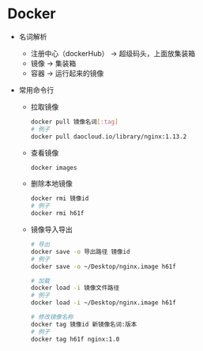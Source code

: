 # Docker

- 名词解析

  - 注册中心（dockerHub） ->  超级码头，上面放集装箱
  - 镜像 -> 集装箱
  - 容器 -> 运行起来的镜像

- 常用命令行

  - 拉取镜像

    ```sh
    docker pull 镜像名词[:tag]
    # 例子
    docker pull daocloud.io/library/nginx:1.13.2
    ```

  - 查看镜像

    ```sh
    docker images
    ```

  - 删除本地镜像

    ```sh
    docker rmi 镜像id
    # 例子
    docker rmi h61f
    ```

  - 镜像导入导出

    ```sh
    # 导出
    docker save -o 导出路径 镜像id
    # 例子
    docker save -o ~/Desktop/nginx.image h61f
    
    # 加载
    docker load -i 镜像文件路径
    # 例子
    docker load -i ~/Desktop/nginx.image h61f
    
    # 修改镜像名称
    docker tag 镜像id 新镜像名词:版本
    # 例子
    docker tag h61f nginx:1.0
    ```

    

  